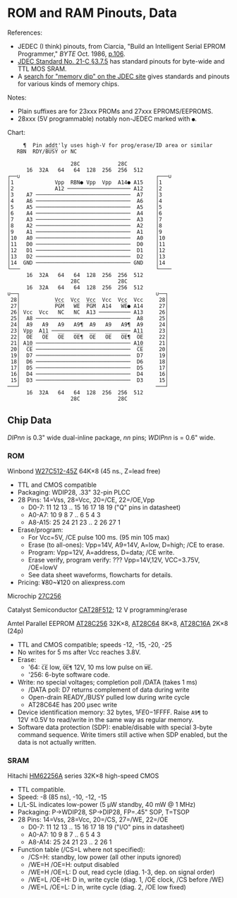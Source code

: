 ROM and RAM Pinouts, Data
=========================

References:
- JEDEC (I think) pinouts, from Ciarcia, "Build an Intelligent Serial
  EPROM Programmer," _BYTE_ Oct. 1986, [p.106][byte-8610-106].
- [JDEC Standard No. 21-C §3.7.5][JDEC-3.7.5] has standard pinouts for
  byte-wide and TTL MOS SRAM.
- A [search for "memory dip" on the JDEC site][JDEC-memory-dip] gives
  standards and pinouts for various kinds of memory chips.

Notes:
- Plain suffixes are for 23xxx PROMs and 27xxx EPROMS/EEPROMS.
- 28xxx (5V programmable) notably non-JEDEC marked with `●`.

Chart:

         ¶  Pin addt'ly uses high-V for prog/erase/ID area or similar
       RBN  RDY/B̅U̅S̅Y̅ or NC

                        28C            28C
          16  32A   64   64  128  256  256  512
    ┌──∪                                           ┌───∪
    │1             Vpp  RBN● Vpp  Vpp  A14● A15    │1
    │2             A12 ──────────────────── A12    │2
    │3    A7 ──────────────────────────────  A7    │3
    │4    A6 ──────────────────────────────  A6    │4
    │5    A5 ──────────────────────────────  A5    │5
    │6    A4 ──────────────────────────────  A4    │6
    │7    A3 ──────────────────────────────  A3    │7
    │8    A2 ──────────────────────────────  A2    │8
    │9    A1 ──────────────────────────────  A1    │9
    │10   A0 ──────────────────────────────  A0    │10
    │11   D0 ──────────────────────────────  D0    │11
    │12   D1 ──────────────────────────────  D1    │12
    │13   D2 ──────────────────────────────  D2    │13
    │14  GND ────────────────────────────── GND    │14
    └───                                           └────
          16  32A   64   64  128  256  256  512
                        28C            28C
          16  32A   64   64  128  256  256  512
    ∪──┐                                           ∪──┐
     28│           Vcc  Vcc  Vcc  Vcc  Vcc  Vcc     28│
     27│           P̅G̅M̅   W̅E̅  P̅G̅M̅  A14   W̅E̅● A14     27│
     26│ Vcc  Vcc   NC   NC  A13 ────────── A13     26│
     25│  A8 ──────────────────────────────  A8     25│
     24│  A9   A9   A9   A9¶  A9   A9   A9¶  A9     24│
     23│ Vpp  A11 ───────────────────────── A11     23│
     22│  O̅E̅   O̅E̅   O̅E̅   O̅E̅¶  O̅E̅   O̅E̅   O̅E̅¶  O̅E̅     22│
     21│ A10 ────────────────────────────── A10     21│
     20│  C̅E̅ ──────────────────────────────  C̅E̅     20│
     19│  D7 ──────────────────────────────  D7     19│
     18│  D6 ──────────────────────────────  D6     18│
     17│  D5 ──────────────────────────────  D5     17│
     16│  D4 ──────────────────────────────  D4     16│
     15│  D3 ──────────────────────────────  D3     15│
    ───┘                                           ───┘
          16  32A   64   64  128  256  256  512
                        28C            28C


Chip Data
---------

_DIPnn_ is 0.3" wide dual-inline package, _nn_ pins;
_WDIPnn_ is = 0.6" wide.

### ROM

Winbond [W27C512-45Z] 64K×8 (45 ns., Z=lead free)
- TTL and CMOS compatible
- Packaging: WDIP28, .33" 32-pin PLCC
- 28 Pins: 14=Vss, 28=Vcc, 20=/CE, 22=/OE,Vpp
  -   D0-7: 11 12 13 .. 15 16 17 18 19  ("Q" pins in datasheet)
  -  A0-A7: 10 9 8 7 .. 6 5 4 3
  - A8-A15: 25 24 21 23 .. 2 26 27 1
- Erase/program:
  - For Vcc=5V, /CE pulse 100 ms. (95 min 105 max)
  - Erase (to all-ones): Vpp=14V, A9=14V, A=low, D=high; /CE to erase.
  - Program: Vpp=12V, A=address, D=data; /CE write.
  - Erase verify, program verify: ??? Vpp=14V,12V, VCC=3.75V, /OE=lowV
  - See data sheet waveforms, flowcharts for details.
- Pricing: ¥80~¥120 on aliexpress.com

Microchip [27C256]

Catalyst Semiconductor [CAT28F512]; 12 V programming/erase

Amtel Parallel EEPROM [AT28C256] 32K×8, [AT28C64] 8K×8, [AT28C16A] 2K×8 \(24p)
- TTL and CMOS compatible; speeds -12, -15, -20, -25
- No writes for 5 ms after Vcc reaches 3.8V.
- Erase:
  - '64: `C̅E̅` low, `O̅E̅¶` 12V, 10 ms low pulse on `W̅E̅`.
  - '256: 6-byte software code.
- Write: no special voltages; completion poll /DATA (takes 1 ms)
  - /DATA poll: D7 returns complement of data during write
  - Open-drain READY,/BUSY pulled low during write cycle
  - AT28C64E has 200 μsec write
- Device identification memory: 32 bytes, $1FE0-$1FFFF. Raise `A9¶`
  to 12V ±0.5V to read/write in the same way as regular memory.
- Software data protection (SDP): enable/disable with special 3-byte
  command sequence. Write timers still active when SDP enabled, but the
  data is not actually written.

### SRAM

Hitachi [HM62256A] series 32K×8 high-speed CMOS
- TTL compatible.
- Speed: -8 (85 ns), -10, -12, -15
- L/L-SL indicates low-power (5 μW standby, 40 mW @ 1 MHz)
- Packaging: P→WDIP28, SP→DIP28, FP=.45" SOP, T=TSOP
- 28 Pins: 14=Vss, 28=Vcc, 20=/CS, 27=/WE, 22=/OE
  -   D0-7: 11 12 13 .. 15 16 17 18 19  ("I/O" pins in datasheet)
  -  A0-A7: 10 9 8 7 .. 6 5 4 3
  - A8-A14: 25 24 21 23 .. 2 26 1
- Function table (/CS=L where not specified):
  - /CS=H: standby, low power (all other inputs ignored)
  - /WE=H /OE=H: output disabled
  - /WE=H /OE=L: D out, read cycle (diag. 1-3, dep. on signal order)
  - /WE=L /OE=H: D in, write cycle (diag. 1, /OE clock, /CS before /WE)
  - /WE=L /OE=L: D in, write cycle (diag. 2, /OE low fixed)



<!-------------------------------------------------------------------->
[JDEC-memory-dip]: https://www.jedec.org/document_search/field_committees/25?search_api_views_fulltext=memory+dip
[byte-8610-106]: https://archive.org/details/byte-magazine-1986-10/page/n117/mode/1up
[JDEC-3.7.5]: https://www.jedec.org/system/files/docs/3_07_05R12.pdf

[27C256]: http://esd.cs.ucr.edu/webres/27c256.pdf
[AT28C16A]: http://ww1.microchip.com/downloads/en/DeviceDoc/doc0001h.pdf
[AT28C256]: http://ww1.microchip.com/downloads/en/DeviceDoc/doc0006.pdf
[AT28C64]: http://ww1.microchip.com/downloads/en/DeviceDoc/doc0001h.pdf
[CAT28F512]: https://datasheet.octopart.com/CAT28F512PI-90-Catalyst-Semiconductor-datasheet-1983.pdf
[HM62256A]: https://datasheet.octopart.com/HM62256ALP-10-Hitachi-datasheet-115281844.pdf
[W27C512-45Z a]: http://www.kosmodrom.com.ua/pdf/W27C512-45Z.pdf
[W27C512-45Z]: https://datasheet.octopart.com/W27C512-45Z-Winbond-datasheet-13695031.pdf
